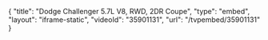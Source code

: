 {
    "title": "Dodge Challenger  5.7L V8, RWD, 2DR Coupe",
    "type": "embed",
    "layout": "iframe-static",
    "videoId": "35901131",
    "url": "\/tvpembed\/35901131"
}